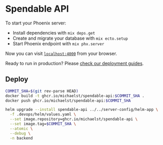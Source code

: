 # Spendable API

To start your Phoenix server:

  * Install dependencies with `mix deps.get`
  * Create and migrate your database with `mix ecto.setup`
  * Start Phoenix endpoint with `mix phx.server`

Now you can visit [`localhost:4000`](http://localhost:4000) from your browser.

Ready to run in production? Please [check our deployment guides](https://hexdocs.pm/phoenix/deployment.html).

## Deploy

```bash
COMMIT_SHA=$(git rev-parse HEAD)
docker build -t ghcr.io/michaelst/spendable-api:$COMMIT_SHA .
docker push ghcr.io/michaelst/spendable-api:$COMMIT_SHA

helm upgrade --install spendable-api ../../server-config/helm-app \
  -f .devops/helm/values.yaml \
  --set image.repository=ghcr.io/michaelst/spendable-api \
  --set image.tag=$COMMIT_SHA \
  --atomic \
  --debug \
  -n backend
```